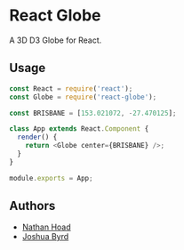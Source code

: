 # React Globe

A 3D D3 Globe for React.

## Usage

```js
const React = require('react');
const Globe = require('react-globe');

const BRISBANE = [153.021072, -27.470125];

class App extends React.Component {
  render() {
    return <Globe center={BRISBANE} />;
  }
}

module.exports = App;
```

## Authors

- [Nathan Hoad](mailto:hoad.nathan@abc.net.au)
- [Joshua Byrd](mailto:byrd.joshua@abc.net.au)
